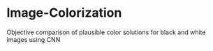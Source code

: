 # Image-Colorization
Objective comparison of plausible color solutions for black and white images using CNN
